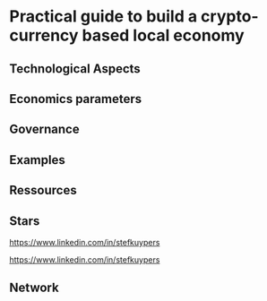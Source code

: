 # Practical guide to build a crypto-currency based local economy

## Technological Aspects

## Economics parameters

## Governance

## Examples

## Ressources

## Stars
  
https://www.linkedin.com/in/stefkuypers

https://www.linkedin.com/in/stefkuypers

## Network

